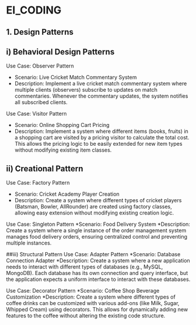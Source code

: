 # EI_CODING

## 1. Design Patterns
   
## i) Behavioral Design Patterns

Use Case: Observer Pattern 
* Scenario: Live Cricket Match Commentary System
* Description:
Implement a live cricket match commentary system where multiple clients (observers) subscribe to updates on match commentaries. Whenever the commentary updates, the system notifies all subscribed clients.

Use Case: Visitor Pattern
* Scenario: Online Shopping Cart Pricing
* Description:
Implement a system where different items (books, fruits) in a shopping cart are visited by a pricing visitor to calculate the total cost. This allows the pricing logic to be easily extended for new item types without modifying existing item classes.

## ii) Creational Pattern
Use Case: Factory Pattern
* Scenario: Cricket Academy Player Creation
* Description:
Create a system where different types of cricket players (Batsman, Bowler, AllRounder) are created using factory classes, allowing easy extension without modifying existing creation logic.

Use Case: Singleton Pattern
*Scenario: Food Delivery System 
*Description:
Create a system where a single instance of the order management system manages food delivery orders, ensuring centralized control and preventing multiple instances.


##iii) Structural Pattern
Use Case: Adapter Pattern
*Scenario: Database Connection Adapter
*Description:
Create a system where a new application needs to interact with different types of databases (e.g., MySQL, MongoDB). Each database has its own connection and query interface, but the application expects a uniform interface to interact with these databases.

Use Case: Decorator Pattern
*Scenario: Coffee Shop Beverage Customization
*Description:
Create a system where different types of coffee drinks can be customized with various add-ons (like Milk, Sugar, Whipped Cream) using decorators. This allows for dynamically adding new features to the coffee without altering the existing code structure.








